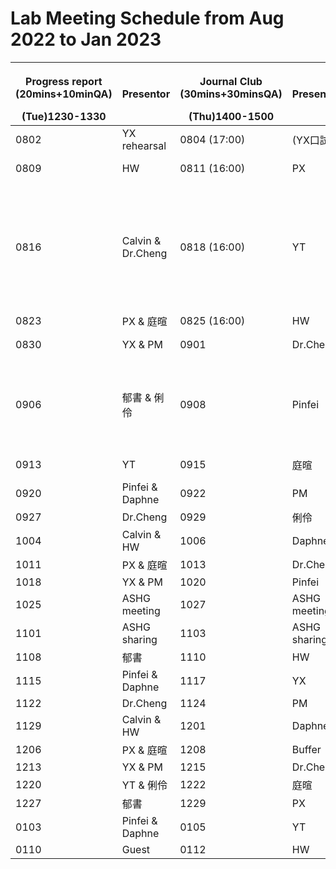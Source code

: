 # Lab Meeting Schedule from Aug 2022 to Jan 2023


| <p>Progress report<br> (20mins+10minQA)</p> (Tue)1230-1330| Presentor| <p>Journal Club<br> (30mins+30minsQA)</p>(Thu)1400-1500| Presentor| Topic|
|-------------------------------------------------|----------|----------------------------------------------| ---------|------|
|0802|YX rehearsal|0804 (17:00)|(YX口試)|暫停一次|
|0809|HW|0811 (16:00)|PX|[gnomAD SV](https://www.nature.com/articles/s41586-020-2287-8)|
|0816|Calvin & Dr.Cheng|0818  (16:00)|YT|[100,000 Genomes Pilot on Rare-Disease Diagnosis in Health Care — Preliminary Report](https://www.nejm.org/doi/full/10.1056/NEJMoa2035790)|
|0823|PX & 庭暄|0825  (16:00)|HW|[Japan KIR](https://www.sciencedirect.com/science/article/pii/S2666979X22000180)|
|0830|YX & PM|0901|Dr.Cheng|Somatic benchmark|
|0906|郁書 & 俐伶|0908|Pinfei|[Precision medicine in 2030—seven ways to transform healthcare](https://doi.org/10.1016/j.cell.2021.01.015)|
|0913|YT|0915|庭暄|[gnomAD MT](https://www.ncbi.nlm.nih.gov/pmc/articles/PMC8896463/)|
|0920|Pinfei & Daphne|0922|PM|[UKB WGS](https://www.nature.com/articles/d41586-022-01984-6)|
|0927|Dr.Cheng|0929|俐伶|[TWB WGS](https://www.medrxiv.org/content/10.1101/2021.12.23.21268291v1)|
|1004|Calvin & HW|1006|Daphne|[Molecular diagnosis](https://www.nejm.org/doi/full/10.1056/NEJMoa2035790)|
|1011|PX & 庭暄|1013|Dr.Cheng||
|1018|YX & PM|1020|Pinfei||
|1025|ASHG meeting|1027|ASHG meeting||
|1101|ASHG sharing|1103|ASHG sharing||
|1108|郁書|1110|HW||
|1115|Pinfei & Daphne|1117|YX|[HLA*LA](https://academic.oup.com/bioinformatics/article/35/21/4394/5426702)|
|1122|Dr.Cheng|1124|PM||
|1129|Calvin & HW|1201|Daphne||
|1206|PX & 庭暄|1208|Buffer||
|1213|YX & PM|1215|Dr.Cheng||
|1220|YT & 俐伶|1222|庭暄||
|1227|郁書|1229|PX||
|0103|Pinfei & Daphne|0105|YT||
|0110|Guest|0112|HW||
